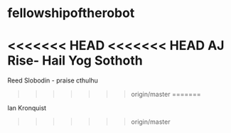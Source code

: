 # fellowshipoftherobot
<<<<<<< HEAD
<<<<<<< HEAD
AJ Rise- Hail Yog Sothoth
=======
Reed Slobodin - praise cthulhu
>>>>>>> origin/master
=======

Ian Kronquist
>>>>>>> origin/master
